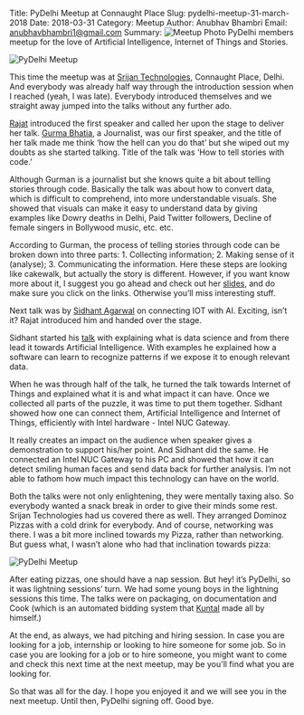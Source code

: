Title: PyDelhi Meetup at Connaught Place
Slug: pydelhi-meetup-31-march-2018
Date: 2018-03-31
Category: Meetup
Author: Anubhav Bhambri
Email: anubhavbhambri1@gmail.com
Summary: ![Meetup Photo]({filename}/images/pydelhi-31-03-18-1jpg) PyDelhi members meetup for the love of Artificial Intelligence, Internet of Things and Stories.

![PyDelhi Meetup]({filename}/images/pydelhi-31-03-18-1.jpg)

This time the meetup was at [Srijan Technologies](https://twitter.com/Srijan), Connaught Place, Delhi. And everybody was already half way through the introduction session when I reached (yeah, I was late). Everybody introduced themselves and we straight away jumped into the talks without any further ado.

[Rajat](https://twitter.com/rajataaron) introduced the first speaker and called her upon the stage to deliver her talk. [Gurma Bhatia](https://twitter.com/gurmanbhatia?lang=en), a Journalist, was our first speaker, and the title of her talk made me think ‘how the hell can you do that’ but she wiped out my doubts as she started talking. Title of the talk was ‘How to tell stories with code.’ 

Although Gurman is a journalist but she knows quite a bit about telling stories through code. Basically the talk was about how to convert data, which is difficult to comprehend, into more understandable visuals. She showed that visuals can make it easy to understand data by giving examples like Dowry deaths in Delhi, Paid Twitter followers, Decline of female singers in Bollywood music, etc. etc. 

According to Gurman, the process of telling stories through code can be broken down into three parts: 1. Collecting information; 2. Making sense of it (analyse); 3. Communicating the information. Here these steps are looking like cakewalk, but actually the story is different. However, if you want know more about it, I suggest you go ahead and check out her [slides](https://drive.google.com/file/d/1Hy_PwXLG0xXI4WYQFOZaEB9IqVsIaw8M/view), and do make sure you click on the links. Otherwise you’ll miss interesting stuff. 

Next talk was by [Sidhant Agarwal](https://twitter.com/sidagarwal04) on connecting IOT with AI. Exciting, isn’t it? Rajat introduced him and handed over the stage.

Sidhant started his [talk](https://drive.google.com/file/d/0B1DLFUMEGIxqdlpya3JtelN4RmRidjJabW9taWhZSzhQMlg0/view) with explaining what is data science and from there lead it towards Artificial Intelligence. With examples he explained how a software can learn to recognize patterns if we expose it to enough relevant data. 

When he was through half of the talk, he turned the talk towards Internet of Things and explained what it is and what impact it can have. Once we collected all parts of the puzzle, it was time to put them together. Sidhant showed how one can connect them, Artificial Intelligence and Internet of Things, efficiently with Intel hardware - Intel NUC Gateway. 

It really creates an impact on the audience when speaker gives a demonstration to support his/her point. And Sidhant did the same. He connected an Intel NUC Gateway to his PC and showed that how it can detect smiling human faces and send data back for further analysis. I’m not able to fathom how much impact this technology can have on the world.

Both the talks were not only enlightening, they were mentally taxing also. So everybody wanted a snack break in order to give their minds some rest. Srijan Technologies had us covered there as well. They arranged Dominoz Pizzas with a cold drink for everybody. And of course, networking was there. I was a bit more inclined towards my Pizza, rather than networking. But guess what, I wasn’t alone who had that inclination towards pizza:
 
![PyDelhi Meetup]({filename}/images/pydelhi-31-03-18-2.jpg)

After eating pizzas, one should have a nap session. But hey! it’s PyDelhi, so it was lightning sessions’ turn. We had some young boys in the lightning sessions this time. The talks were on packaging, on documentation and Cook (which is an automated bidding system that [Kuntal](https://twitter.com/hellozee54?lang=en) made all by himself.)

At the end, as always, we had pitching and hiring session. In case you are looking for a job, internship or looking to hire someone for some job. So in case you are looking for a job or to hire someone, you might want to come and check this next time at the next meetup, may be you'll find what you are looking for.

So that was all for the day. I hope you enjoyed it and we will see you in the next meetup. Until then, PyDelhi signing off. Good bye.
